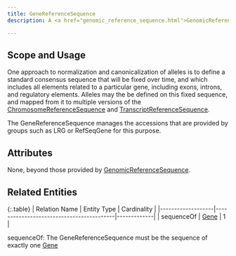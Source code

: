 ```yaml
---
title: GeneReferenceSequence
description: A <a href="genomic_reference_sequence.html">GenomicReferenceSequence</a> describing the sequence of a chromosomal segment containing a gene, such as those created by LRG or RefSeqGene.

---
```


Scope and Usage
---------------

One approach to normalization and canonicalization of alleles is to define a standard consensus sequence that will be fixed over time, and which includes all elements related to a particular gene, including exons, introns, and regulatory elements.    Alleles may the be defined on this fixed sequence, and mapped from it to multiple versions of the [ChromosomeReferenceSequence](chromosome_reference_sequence.html) and [TranscriptReferenceSequence](transcript_reference_sequence.html).

The GeneReferenceSequence manages the accessions that are provided by groups such as LRG or RefSeqGene for this purpose.
 
Attributes
----------

None, beyond those provided by [GenomicReferenceSequence](genomic_reference_sequence.html).


Related Entities
----------------

{:.table}
| Relation Name     | Entity Type                              | Cardinality |
|-------------------|------------------------------------------|-------------|
| sequenceOf | [Gene](gene.html) | 1        |


sequenceOf: The GeneReferenceSequence must be the sequence of exactly one [Gene](gene.html)
